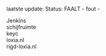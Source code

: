 laatste update: 
Status: FAALT - fout - 
<div class="service R">Jenkins</div><div class="service R">schijfruimte</div><div class="service R">keyc</div><div class="service R">loxia.nl</div><div class="service R">rigd-loxia.nl</div>